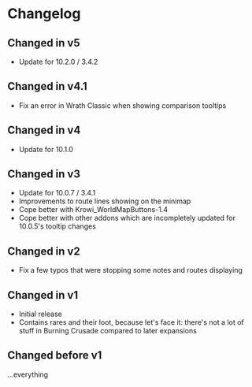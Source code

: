 # Changelog

## Changed in v5

* Update for 10.2.0 / 3.4.2

## Changed in v4.1

* Fix an error in Wrath Classic when showing comparison tooltips

## Changed in v4

* Update for 10.1.0

## Changed in v3

* Update for 10.0.7 / 3.4.1
* Improvements to route lines showing on the minimap
* Cope better with Krowi_WorldMapButtons-1.4
* Cope better with other addons which are incompletely updated for 10.0.5's tooltip changes

## Changed in v2

* Fix a few typos that were stopping some notes and routes displaying

## Changed in v1

* Initial release
* Contains rares and their loot, because let's face it: there's not a lot of stuff in Burning Crusade compared to later expansions

## Changed before v1

...everything
